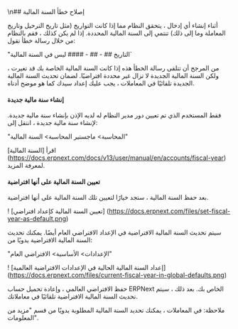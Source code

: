 \n## إصلاح خطأ السنة المالية

أثناء إنشاء أي إدخال ، يتحقق النظام مما إذا كانت التواريخ (مثل تاريخ الترحيل وتاريخ المعاملة وما إلى ذلك) تنتمي إلى السنة المالية المحددة. إذا لم يكن كذلك ، فقم بالنظام من خلال رسالة خطأ تقول:

"التاريخ ## - ## - #### ليس في السنة المالية`

من المرجح أن تتلقى رسالة الخطأ هذه إذا كانت السنة المالية الخاصة بك قد تغيرت ، ولكن السنة المالية الجديدة لا تزال غير محددة افتراضيًا. لضمان تحديث السنة المالية الجديدة تلقائيًا في المعاملات ، يجب عليك إعداد سيدك كما هو موضح أدناه.

#### إنشاء سنة مالية جديدة

فقط المستخدم الذي تم تعيين دور مدير النظام له لديه الإذن بإنشاء سنة مالية جديدة. لإنشاء سنة مالية جديدة ، انتقل إلى:

"المحاسبة> ماجستير المحاسبة> السنة المالية"

اقرأ [السنة المالية] (https://docs.erpnext.com/docs/v13/user/manual/en/accounts/fiscal-year) لمعرفة المزيد.

#### تعيين السنة المالية على أنها افتراضية

بعد حفظ السنة المالية ، ستجد خيارًا لتعيين تلك السنة المالية على أنها افتراضية.

! [تعيين السنة المالية كإعداد افتراضي] (https://docs.erpnext.com/files/set-fiscal-year-as-default.png)

سيتم تحديث السنة المالية الافتراضية في الإعداد الافتراضي العام أيضًا. يمكنك تحديث السنة المالية الافتراضية يدويًا من:

"الإعدادات> الأساسية> الافتراضي العام"

! [إعداد السنة المالية الحالية في الإعدادات الافتراضية العالمية] (https://docs.erpnext.com/files/current-fiscal-year-in-global-defaults.png)

حفظ الافتراضي العالمي ، وإعادة تحميل حساب ERPNext الخاص بك. بعد ذلك ، سيتم تحديث السنة المالية الافتراضية تلقائيًا في معاملاتك.

ملاحظة: في المعاملات ، يمكنك تحديد السنة المالية المطلوبة يدويًا من قسم "مزيد من المعلومات".